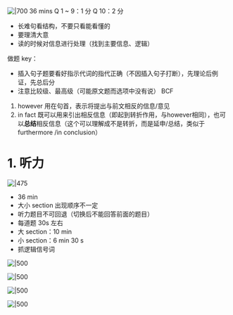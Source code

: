 ![|700](image/Pasted%20image%2020251007193902.png)
36 mins
Q 1 ~ 9：1 分
Q 10：2 分
- 长难句看结构，不要只看能看懂的
- 要理清大意
- 读的时候对信息进行处理（找到主要信息、逻辑）

做题 key：
- 插入句子题要看好指示代词的指代正确（不因插入句子打断），先理论后例证，先总后分
- 注意比较级、最高级（可能原文题而选项中没有说）
BCF
1. however 用在句首，表示将提出与前文相反的信息/意见  
2. in fact 既可以用来引出相反信息（即起到转折作用，与however相同），也可以**总结**相反信息（这个可以理解成不是转折，而是延申/总结，类似于furthermore /in conclusion）

# 1. 听力
![|475](image/Pasted%20image%2020250917214144.png)
- 36 min
- 大小 section 出现顺序不一定
- 听力题目不可回退（切换后不能回答前面的题目）
- 每道题 30s 左右
- 大 section：10 min
- 小 section：6 min 30 s
- 抓逻辑信号词

![|500](image/Pasted%20image%2020250922180106.png)

![|500](image/Pasted%20image%2020250922180145.png)

![|500](image/Pasted%20image%2020250922180220.png)

![|500](image/Pasted%20image%2020250927161056.png)

